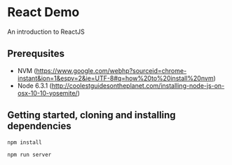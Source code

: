 # React Demo
An introduction to ReactJS

## Prerequsites
- NVM (https://www.google.com/webhp?sourceid=chrome-instant&ion=1&espv=2&ie=UTF-8#q=how%20to%20install%20nvm)
- Node 6.3.1 (http://coolestguidesontheplanet.com/installing-node-js-on-osx-10-10-yosemite/)

## Getting started, cloning and installing dependencies

```sh
npm install

npm run server
```

